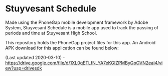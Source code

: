# Stuyvesant Schedule

Made using the PhoneGap mobile development framework by Adobe System, Stuyvesant Schedule is a mobile app used to track the passing of periods and time at Stuyvesant High School.

This repository holds the PhoneGap project files for this app. An Android APK download for this application can be found below:

(Last updated 2020-03-10) - https://drive.google.com/file/d/1XL0qETLfN_YA7eKGIZPMByGpOVN2eai4/view?usp=drivesdk
